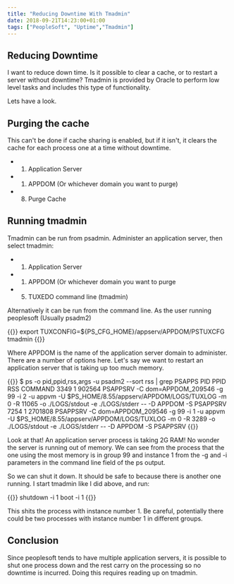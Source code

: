 ```yaml
---
title: "Reducing Downtime With Tmadmin"
date: 2018-09-21T14:23:00+01:00
tags: ["PeopleSoft", "Uptime","Tmadmin"]
---
```


## Reducing Downtime ##

I want to reduce down time. Is it possible to clear a cache, or to restart a server without downtime?
Tmadmin is provided by Oracle to perform low level tasks and includes this type of functionality.

Lets have a look.

## Purging the cache ##

This can't be done if cache sharing is enabled, but if it isn't, it clears the cache for each process one at a time without downtime.

* 1) Application Server
* 1) APPDOM (Or whichever domain you want to purge)
* 8) Purge Cache

## Running tmadmin ##

Tmadmin can be run from psadmin. Administer an application server, then select tmadmin:

* 1) Application Server
* 1) APPDOM (Or whichever domain you want to purge
* 5) TUXEDO command line (tmadmin)

Alternatively it can be run from the command line. As the user running peoplesoft (Usually psadm2)

{{<highlight console>}}
export TUXCONFIG=${PS_CFG_HOME}/appserv/APPDOM/PSTUXCFG
tmadmin
{{</highlight>}}

Where APPDOM is the name of the application server domain to administer.
There are a number of options here. Let's say we want to restart an
application server that is taking up too much memory.

{{<highlight console>}}
$ ps -o pid,ppid,rss,args -u psadm2 --sort rss | grep PSAPPS
  PID  PPID   RSS COMMAND
 3349     1 902564 PSAPPSRV -C dom=APPDOM_209546 -g 99 -i 2 -u appvm -U $PS_HOME/8.55/appserv/APPDOM/LOGS/TUXLOG -m 0 -R 11065 -o ./LOGS/stdout -e ./LOGS/stderr -- -D APPDOM -S PSAPPSRV
 7254     1 2701808 PSAPPSRV -C dom=APPDOM_209546 -g 99 -i 1 -u appvm -U $PS_HOME/8.55/appserv/APPDOM/LOGS/TUXLOG -m 0 -R 3289 -o ./LOGS/stdout -e ./LOGS/stderr -- -D APPDOM -S PSAPPSRV
{{</highlight>}}

Look at that! An application server process is taking 2G RAM! No wonder the server is running out of memory. We can see from the process that the one using
the most memory is in group 99 and instance 1 from the -g and -i parameters in the command line field of the ps output.

So we can shut it down. It should be safe to because there is another one running. I start tmadmin like I did above, and run:

{{<highlight console>}}
shutdown -i 1
boot -i 1
{{</highlight>}}

This shits the process with instance number 1. Be careful, potentially
there could be two processes with instance number 1 in different groups.

## Conclusion

Since peoplesoft tends to have multiple application servers, it is possible
to shut one process down and the rest carry on the processing so no
downtime is incurred. Doing this requires reading up on tmadmin.
